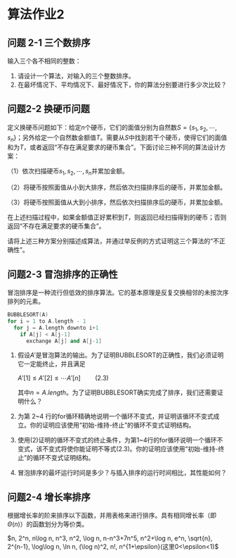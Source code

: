 # 算法作业2

## 问题 2-1 三个数排序

输入三个各不相同的整数：

1. 请设计一个算法，对输入的三个整数排序。
2. 在最坏情况下、平均情况下、最好情况下，你的算法分别要进行多少次比较？

## 问题2-2 换硬币问题

定义换硬币问题如下：给定$n$个硬币，它们的面值分别为自然数$S=\{s_1, s_2, \cdots, s_n\}$；另外给定一个自然数金额值$T$。需要从$S$中找到若干个硬币，使得它们的面值和为$T$，或者返回“不存在满足要求的硬币集合”。下面讨论三种不同的算法设计方案：

（1）依次扫描硬币$s_1, s_2, \cdots, s_n$并累加金额。

（2）将硬币按照面值从小到大排序，然后依次扫描排序后的硬币，并累加金额。

（3）将硬币按照面值从大到小排序，然后依次扫描排序后的硬币，并累加金额。

在上述扫描过程中，如果金额值正好累积到$T$，则返回已经扫描得到的硬币；否则返回“不存在满足要求的硬币集合”。

请将上述三种方案分别描述成算法，并通过举反例的方式证明这三个算法的“不正确性”。

 ## 问题2-3 冒泡排序的正确性

冒泡排序是一种流行但低效的排序算法。它的基本原理是反复交换相邻的未按次序排列的元素。

```c++
BUBBLESORT(A)
for i = 1 to A.length - 1
  for j = A.length downto i+1
    if A[j] < A[j-1]
      exchange A[j] and A[j-1]
```

1. 假设$A'$是冒泡算法的输出。为了证明BUBBLESORT的正确性，我们必须证明它一定能终止，并且满足

   $A'[1] \leq A'[2]\leq \cdots A'[n]\quad\quad(2.3)$

   其中$n=A.length$。为了证明BUBBLESORT确实完成了排序，我们还需要证明什么？

2. 为第 2~4 行的for循环精确地说明一个循环不变式，并证明该循环不变式成立。你的证明应该使用“初始-维持-终止”的循环不变式证明结构。

3. 使用(2)证明的循环不变式的终止条件，为第1~4行的for循环说明一个循环不变式，该不变式将使你能证明不等式(2.3)。你的证明应该使用“初始-维持-终止”的循环不变式证明结构。

4. 冒泡排序的最坏运行时间是多少？与插入排序的运行时间相比，其性能如何？

## 问题2-4 增长率排序

根据增长率的阶来排序以下函数，并用表格来进行排序。具有相同增长率（即$\Theta (n)$）的函数划分为等价类。

$n, 2^n, n\log n, n^3, n^2, \log n, n-n^3+7n^5, n^2+\log n, e^n, \sqrt{n}, 2^{n-1}, \log\log n, \ln n, (\log n)^2, n!, n^{1+\epsilon}(这里0<\epsilon<1)$



